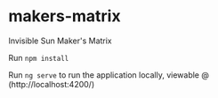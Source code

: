 # makers-matrix
Invisible Sun Maker's Matrix

Run `npm install`

Run `ng serve` to run the application locally, viewable @ (http://localhost:4200/)
